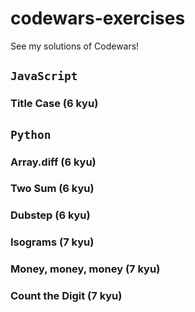 # codewars-exercises

See my solutions of Codewars!

## `JavaScript`

### Title Case (6 kyu)

## `Python`

### Array.diff (6 kyu)

### Two Sum (6 kyu)

### Dubstep (6 kyu)

### Isograms (7 kyu)

### Money, money, money (7 kyu)

### Count the Digit (7 kyu)
